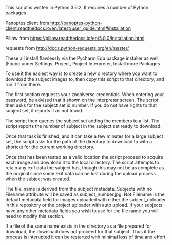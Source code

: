 This script is written in Python 3.6.2.  It requires a number of Python packages

Panoptes client from http://panoptes-python-client.readthedocs.io/en/latest/user_guide.html#installation

Pillow from https://pillow.readthedocs.io/en/5.0.0/installation.html

requests from http://docs.python-requests.org/en/master/

These all install flawlessly via the Pycharm Edu package installer as well (Found under Settings, Project, Project Interpreter, Install more Packages

To use it the easiest way is to create a new directory where you want to download the subject images to, then copy this script to that directory, and run it from there.

The first section requests your zooniverse credentials.  When entering your password, be advised that it shown on the interpreter screen.
The script then asks for the subject set id number.  If you do not have rights to that subject set, it reports it as not found.

The script then queries the subject set adding the members to a list. The script reports the number of subject in the subject set ready to download.

Once that task is finished, and it can take a few minutes for a large subject set, the script asks for the path of the directory to download to with a shortcut for the current working directory.

Once that has been tested as a valid location the script proceed to acquire each image and download it to the local directory.  The script attempts to retain any exif data the subject has, though this may not be as complete as the original since some exif data can be lost during the upload process when the subject was created. 

The file_name is derived from the subject metadata.  Subjects with no Filename attribute will be saved as subject_number.jpg.  Not Filename is the default metadata field for images uploaded with either the subject_uploader in this repository or the project uploader with auto upload.  If your subjects have any other metadata fields you wish to use for the file name you will need to modify this section.

If a file of the same name exists in the directory as a file prepared for download, the download does not proceed for that subject. Thus if the process is interupted it can be restarted with minimal loss of time and effort. 
